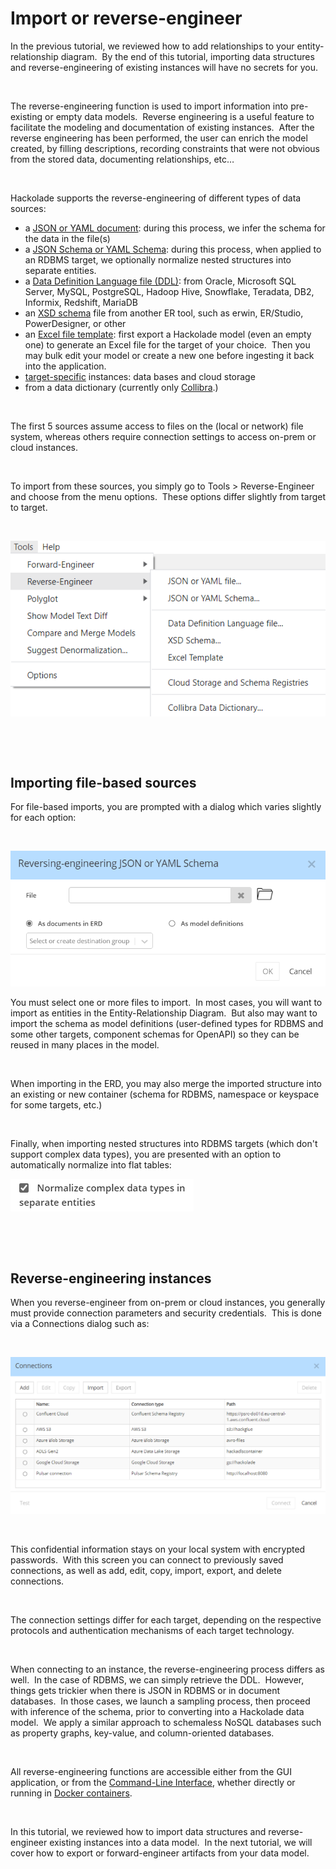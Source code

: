 # Import or reverse-engineer

In the previous tutorial, we reviewed how to add relationships to your entity-relationship diagram.&nbsp; By the end of this tutorial, importing data structures and reverse-engineering of existing instances will have no secrets for you.

&nbsp;

The reverse-engineering function is used to import information into pre-existing or empty data models.&nbsp; Reverse engineering is a useful feature to facilitate the modeling and documentation of existing instances.&nbsp; After the reverse engineering has been performed, the user can enrich the model created, by filling descriptions, recording constraints that were not obvious from the stored data, documenting relationships, etc…

&nbsp;

Hackolade supports the reverse-engineering of different types of data sources:

* a [JSON or YAML document](<JSONdocument1.md>): during this process, we infer the schema for the data in the file(s)
* a [JSON Schema or YAML Schema](<JSONSchema1.md>): during this process, when applied to an RDBMS target, we optionally normalize nested structures into separate entities.
* a [Data Definition Language file (DDL)](<SQLDDL.md>): from Oracle, Microsoft SQL Server, MySQL, PostgreSQL, Hadoop Hive, Snowflake, Teradata, DB2, Informix, Redshift, MariaDB
* an [XSD schema](<XSDXMLSchemaDefinition.md>) file from another ER tool, such as erwin, ER/Studio, PowerDesigner, or other
* an [Excel file template](<Exceltemplate.md>): first export a Hackolade model (even an empty one) to generate an Excel file for the target of your choice.&nbsp; Then you may bulk edit your model or create a new one before ingesting it back into the application.
* [target-specific](<Target-specific1.md>) instances: data bases and cloud storage
* from a data dictionary (currently only [Collibra](<CollibraDataDictionaryintegratio.md>).)

&nbsp;

The first 5 sources assume access to files on the (local or network) file system, whereas others require connection settings to access on-prem or cloud instances.

&nbsp;

To import from these sources, you simply go to Tools \> Reverse-Engineer and choose from the menu options.&nbsp; These options differ slightly from target to target. &nbsp;

&nbsp;

![Image](<lib/Tutorial%20-%20import%20reverse-engineer.png>)

&nbsp;

&nbsp;

## Importing file-based sources

For file-based imports, you are prompted with a dialog which varies slightly for each option:

&nbsp;

![Image](<lib/Tutorial%20-%20Reverse-engineer%20from%20JSON%20Schema.png>)

You must select one or more files to import.&nbsp; In most cases, you will want to import as entities in the Entity-Relationship Diagram.&nbsp; But also may want to import the schema as model definitions (user-defined types for RDBMS and some other targets, component schemas for OpenAPI) so they can be reused in many places in the model.

&nbsp;

When importing in the ERD, you may also merge the imported structure into an existing or new container (schema for RDBMS, namespace or keyspace for some targets, etc.)

&nbsp;

Finally, when importing nested structures into RDBMS targets (which don't support complex data types), you are presented with an option to automatically normalize into flat tables:

![Image](<lib/Titorial%20-%20normalize%20complex%20data%20types.png>)

&nbsp;

&nbsp;

## Reverse-engineering instances

When you reverse-engineer from on-prem or cloud instances, you generally must provide connection parameters and security credentials.&nbsp; This is done via a Connections dialog such as:

&nbsp;

![Tutorial - Connections dialog](<lib/Tutorial%20-%20Connections%20dialog.png>)

&nbsp;

This confidential information stays on your local system with encrypted passwords.&nbsp; With this screen you can connect to previously saved connections, as well as add, edit, copy, import, export, and delete connections. &nbsp;

&nbsp;

The connection settings differ for each target, depending on the respective protocols and authentication mechanisms of each target technology.

&nbsp;

When connecting to an instance, the reverse-engineering process differs as well.&nbsp; In the case of RDBMS, we can simply retrieve the DDL.&nbsp; However, things gets trickier when there is JSON in RDBMS or in document databases.&nbsp; In those cases, we launch a sampling process, then proceed with inference of the schema, prior to converting into a Hackolade data model.&nbsp; We apply a similar approach to schemaless NoSQL databases such as property graphs, key-value, and column-oriented databases.

&nbsp;

All reverse-engineering functions are accessible either from the GUI application, or from the [Command-Line Interface](<CommandLineInterface.md>), whether directly or running in [Docker containers](<https://github.com/hackolade/docker/tree/main/Studio> "target=\"\_blank\"").

&nbsp;

In this tutorial, we reviewed how to import data structures and reverse-engineer existing instances into a data model.&nbsp; In the next tutorial, we will cover how to export or forward-engineer artifacts from your data model.

